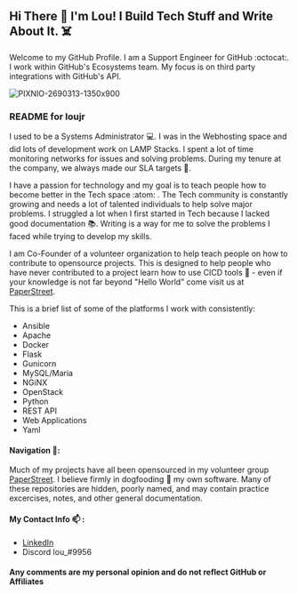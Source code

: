 ## Hi There 👋 I'm Lou! I Build Tech Stuff and Write About It. ☠️

Welcome to my GitHub Profile. I am a Support Engineer for GitHub :octocat:. I work within GitHub's Ecosystems team. My focus is on third party integrations with GitHub's API.  

![PIXNIO-2690313-1350x900](https://user-images.githubusercontent.com/61295275/180914383-bd99b151-6c85-4600-b46c-86d1d9b17a11.jpg)

### README for loujr

I used to be a Systems Administrator 💻. I was in the Webhosting space and did lots of development work on LAMP Stacks. I spent a lot of time monitoring networks for issues and solving problems. During my tenure at the company, we always made our SLA targets :dart:. 

I have a passion for technology and my goal is to teach people how to become better in the Tech space :atom: . The Tech community is constantly growing and needs a lot of talented individuals to help solve major problems. I struggled a lot when I first started in Tech because I lacked good documentation :books:. Writing is a way for me to solve the problems I faced while trying to develop my skills. 

I am Co-Founder of a volunteer organization to help teach people on how to contribute to opensource projects. This is designed to help people who have never contributed to a project learn how to use CICD tools :toolbox: - even if your knowledge is not far beyond "Hello World" come visit us at [PaperStreet](https://github.com/paperstreetco).

This is a brief list of some of the platforms I work with consistently:

- Ansible
- Apache
- Docker
- Flask
- Gunicorn
- MySQL/Maria
- NGiNX
- OpenStack
- Python
- REST API
- Web Applications
- Yaml


#### Navigation 🧭: 

Much of my projects have all been opensourced in my volunteer group [PaperStreet](https://github.com/paperstreetco). I believe firmly in dogfooding :dog: my own software. Many of these repositories are hidden, poorly named, and may contain practice excercises, notes, and other general documentation.


#### My Contact Info  📫 :

- [LinkedIn](https://linkedin.com/in/louisnelsonjr/)
- Discord lou_#9956


#### Any comments are my personal opinion and do not reflect GitHub or Affiliates 

<!--
**loujr/loujr** is a ✨ _special_ ✨ repository because its `README.md` (this file) appears on your GitHub profile.

Here are some ideas to get you started:

- 🔭 I’m currently working on ...
- 🌱 I’m currently learning ...
- 👯 I’m looking to collaborate on ...
- 🤔 I’m looking for help with ...
- 💬 Ask me about ...
- 📫 How to reach me: ...
- 😄 Pronouns: ...
- ⚡ Fun fact: ...
-->
